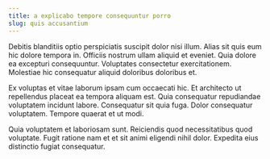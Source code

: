 ```yaml
---
title: a explicabo tempore consequuntur porro
slug: quis accusantium
---
```


Debitis blanditiis optio perspiciatis suscipit dolor nisi illum. Alias sit quis eum hic dolore tempora in. Officiis nostrum ullam aliquid et eveniet. Quia dolore ea excepturi consequuntur. Voluptates consectetur exercitationem. Molestiae hic consequatur aliquid doloribus doloribus et.

Ex voluptas et vitae laborum ipsam cum occaecati hic. Et architecto ut repellendus placeat ea tempora aliquam est. Quia consequatur repudiandae voluptatem incidunt labore. Consequatur sit quia fuga. Dolor consequatur voluptatem. Tempore quaerat et ut modi.

Quia voluptatem et laboriosam sunt. Reiciendis quod necessitatibus quod voluptate. Fugit ratione nam et et sit animi eligendi nihil dolor. Expedita eius distinctio fugiat consequatur.
